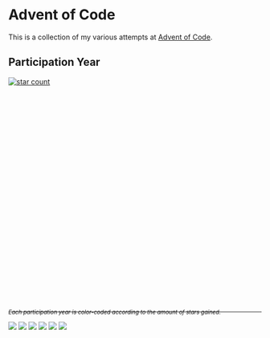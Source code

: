 # Advent of Code
This is a collection of my various attempts at [Advent of Code](https://adventofcode.com/).

## Participation Year
[![star count](https://img.shields.io/endpoint?url=https%3A%2F%2Fraw.githubusercontent.com%2Fkata-gatame%2Fadvent-of-code%2Fmain%2F2021%2Fstars.json)](https://github.com/kata-gatame/advent-of-code/tree/main/2021) 

<footer style="margin-top:450px">
    <hr style="height:.7px" />
    <p style="font-size:.8em;margin-top:-20px"><em>Each participation year is color-coded according to the amount of stars gained.</em></p>
    <img src="https://img.shields.io/badge/-00--05-critical?style=for-the-badge">
    <img src="https://img.shields.io/badge/-05--15-orange?style=for-the-badge">
    <img src="https://img.shields.io/badge/-15--25-yellow?style=for-the-badge">
    <img src="https://img.shields.io/badge/-25--35-yellowgreen?style=for-the-badge">
    <img src="https://img.shields.io/badge/-35--45-green?style=for-the-badge">
    <img src="https://img.shields.io/badge/-45--50-brightgreen?style=for-the-badge">
</footer>